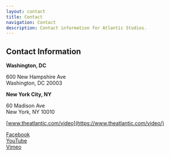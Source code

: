 ```yaml
---
layout: contact
title: Contact
navigation: Contact
description: Contact information for Atlantic Studios.
---
```

## Contact Information

**Washington, DC**

600 New Hampshire Ave  
Washington, DC 20003  

**New York City, NY**

60 Madison Ave  
New York, NY 10010  

[www.theatlantic.com/video](https://www.theatlantic.com/video/)  

[Facebook](https://www.facebook.com/TheAtlantic/)  
[YouTube](https://www.youtube.com/user/TheAtlantic)  
[Vimeo](https://vimeo.com/atlanticvideos)

